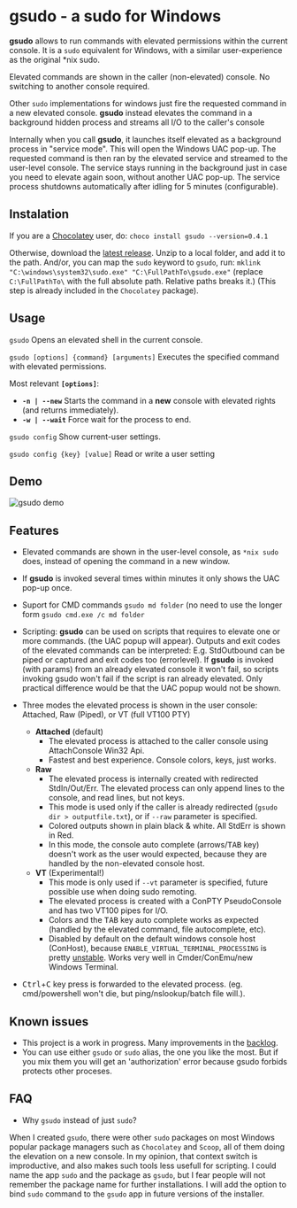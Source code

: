 # gsudo - a sudo for Windows

**gsudo** allows to run commands with elevated permissions within the current console. 
It is a `sudo` equivalent for Windows, with a similar user-experience as the original *nix sudo.

Elevated commands are shown in the caller (non-elevated) console. No switching to another console required.

Other `sudo` implementations for windows just fire the requested command in a new elevated console. **gsudo** instead elevates the command in a background hidden process and streams all I/O to the caller's console

Internally when you call **gsudo**, it launches itself elevated as a background process in "service mode". This will open the Windows UAC pop-up. The requested command is then ran by the elevated service and streamed to the user-level console. The service stays running in the background just in case you need to elevate again soon, without another UAC pop-up. The service process shutdowns automatically after idling for 5 minutes (configurable).

## Instalation

If you are a [Chocolatey](https://chocolatey.org/install) user, do: `choco install gsudo --version=0.4.1`

Otherwise, download the [latest release](https://github.com/gerardog/gsudo/releases/latest). Unzip to a local folder, and add it to the path. And/or, you can map the `sudo` keyword to `gsudo`, run:
 `mklink "C:\windows\system32\sudo.exe" "C:\FullPathTo\gsudo.exe"` 
 (replace `C:\FullPathTo\` with the full absolute path. Relative paths breaks it.) (This step is already included in the `Chocolatey` package).

## Usage

```gsudo```
Opens an elevated shell in the current console.

```gsudo [options] {command} [arguments]```
Executes the specified command with elevated permissions.

Most relevant **`[options]`**:

- **```-n | --new```**        Starts the command in a **new** console with elevated rights (and returns immediately).
- **```-w | --wait```**       Force wait for the process to end.

```gsudo config```
Show current-user settings.

```gsudo config {key} [value]```
Read or write a user setting

## Demo

![gsudo demo](demo.gif)

## Features

- Elevated commands are shown in the user-level console, as `*nix sudo` does, instead of opening the command in a new window.
- If **gsudo** is invoked several times within minutes it only shows the UAC pop-up once.
- Suport for CMD commands `gsudo md folder` (no need to use the longer form `gsudo cmd.exe /c md folder`
- Scripting: **gsudo** can be used on scripts that requires to elevate one or more commands. (the UAC popup will appear). Outputs and exit codes of the elevated commands can be interpreted: E.g. StdOutbound can be piped or captured and exit codes too (errorlevel). If **gsudo** is invoked (with params) from an already elevated console it won't fail, so scripts invoking gsudo won't fail if the script is ran already elevated. Only practical difference would be that the UAC popup would not be shown.

- Three modes the elevated process is shown in the user console: Attached, Raw (Piped), or VT (full VT100 PTY)
  - **Attached** (default)
    - The elevated process is attached to the caller console using AttachConsole Win32 Api. 
    - Fastest and best experience. Console colors, keys, just works.
  - **Raw**
    - The elevated process is internally created with redirected StdIn/Out/Err. The elevated process can only append lines to the console, and read lines, but not keys.
    - This mode is used only if the caller is already redirected (`gsudo dir > outputfile.txt`), or if `--raw` parameter is specified.
    - Colored outputs shown in plain black & white. All StdErr is shown in Red.
    - In this mode, the console auto complete (arrows/<kbd>TAB</kbd> key) doesn't work as the user would expected, because they are handled by the non-elevated console host.
  - **VT** (Experimental!)
    - This mode is only used if `--vt` parameter is specified, future possible use when doing sudo remoting.
    - The elevated process is created with a ConPTY PseudoConsole and has two VT100 pipes for I/O.
    - Colors and the <kbd>TAB</kbd> key auto complete works as expected (handled by the elevated command, file autocomplete, etc).
    - Disabled by default on the default windows console host (ConHost), because `ENABLE_VIRTUAL_TERMINAL_PROCESSING` is pretty [unstable](https://github.com/microsoft/terminal/issues/3765). Works very well in Cmder/ConEmu/new Windows Terminal.

- <kbd>Ctrl</kbd>+<kbd>C</kbd> key press is forwarded to the elevated process. (eg. cmd/powershell won't die, but ping/nslookup/batch file will.). 

## Known issues

- This project is a work in progress. Many improvements in the [backlog](backlog.md). 
- You can use either `gsudo` or `sudo` alias, the one you like the most. But if you mix them you will get an 'authorization' error because gsudo forbids protects other proceses.

## FAQ

- Why `gsudo` instead of just `sudo`? 

When I created `gsudo`, there were other `sudo` packages on most Windows popular package managers such as `Chocolatey` and `Scoop`, all of them doing the elevation on a new console. In my opinion, that context switch is improductive, and also makes such tools less usefull for scripting. I could name the app `sudo` and the package as `gsudo`, but I fear people will not remember the package name for further installations. I will add the option to bind `sudo` command to the `gsudo` app in future versions of the installer.
